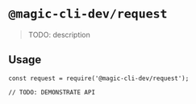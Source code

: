 # `@magic-cli-dev/request`

> TODO: description

## Usage

```
const request = require('@magic-cli-dev/request');

// TODO: DEMONSTRATE API
```
